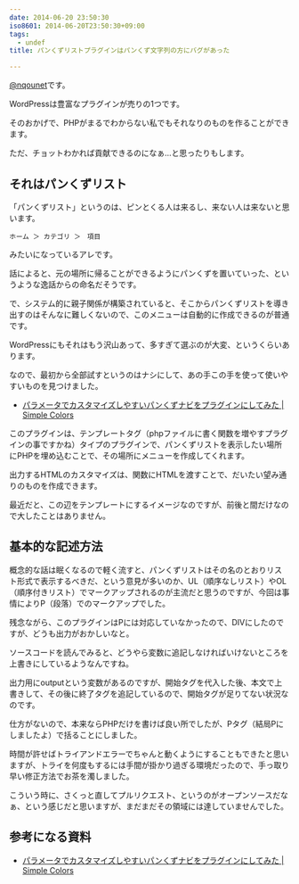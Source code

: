 ```yaml
---
date: 2014-06-20 23:50:30
iso8601: 2014-06-20T23:50:30+09:00
tags:
  - undef
title: パンくずリストプラグインはパンくず文字列の方にバグがあった

---
```


<p><a href="https://twitter.com/nqounet">@nqounet</a>です。</p>

<p>WordPressは豊富なプラグインが売りの1つです。</p>

<p>そのおかげで、PHPがまるでわからない私でもそれなりのものを作ることができます。</p>

<p>ただ、チョットわかれば貢献できるのになぁ…と思ったりもします。</p>



<h2>それはパンくずリスト</h2>

<p>「パンくずリスト」というのは、ピンとくる人は来るし、来ない人は来ないと思います。</p>

```
ホーム ＞ カテゴリ ＞　項目
```

<p>みたいになっているアレです。</p>

<p>話によると、元の場所に帰ることができるようにパンくずを置いていった、というような逸話からの命名だそうです。</p>

<p>で、システム的に親子関係が構築されていると、そこからパンくずリストを導き出すのはそんなに難しくないので、このメニューは自動的に作成できるのが普通です。</p>

<p>WordPressにもそれはもう沢山あって、多すぎて選ぶのが大変、というくらいあります。</p>

<p>なので、最初から全部試すというのはナシにして、あの手この手を使って使いやすいものを見つけました。</p>

<ul>
<li><a href="http://www.warna.info/archives/1310/">パラメータでカスタマイズしやすいパンくずナビをプラグインにしてみた | Simple Colors</a></li>
</ul>

<p>このプラグインは、テンプレートタグ（phpファイルに書く関数を増やすプラグインの事ですかね）タイプのプラグインで、パンくずリストを表示したい場所にPHPを埋め込むことで、その場所にメニューを作成してくれます。</p>

<p>出力するHTMLのカスタマイズは、関数にHTMLを渡すことで、だいたい望み通りのものを作成できます。</p>

<p>最近だと、この辺をテンプレートにするイメージなのですが、前後と間だけなので大したことはありません。</p>

<h2>基本的な記述方法</h2>

<p>概念的な話は眠くなるので軽く流すと、パンくずリストはその名のとおりリスト形式で表示するべきだ、という意見が多いのか、UL（順序なしリスト）やOL（順序付きリスト）でマークアップされるのが主流だと思うのですが、今回は事情によりP（段落）でのマークアップでした。</p>

<p>残念ながら、このプラグインはPには対応していなかったので、DIVにしたのですが、どうも出力がおかしいなと。</p>

<p>ソースコードを読んでみると、どうやら変数に追記しなければいけないところを上書きにしているようなんですね。</p>

<p>出力用にoutputという変数があるのですが、開始タグを代入した後、本文で上書きして、その後に終了タグを追記しているので、開始タグが足りてない状況なのです。</p>

<p>仕方がないので、本来ならPHPだけを書けば良い所でしたが、Pタグ（結局Pにしましたよ）で括ることにしました。</p>

<p>時間が許せばトライアンドエラーでちゃんと動くようにすることもできたと思いますが、トライを何度もするには手間が掛かり過ぎる環境だったので、手っ取り早い修正方法でお茶を濁しました。</p>

<p>こういう時に、さくっと直してプルリクエスト、というのがオープンソースだなぁ、という感じだと思いますが、まだまだその領域には達していませんでした。</p>

<h2>参考になる資料</h2>

<ul>
<li><a href="http://www.warna.info/archives/1310/">パラメータでカスタマイズしやすいパンくずナビをプラグインにしてみた | Simple Colors</a></li>
</ul>
    	